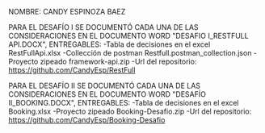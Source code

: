 NOMBRE: CANDY ESPINOZA BAEZ

PARA EL DESAFÍO I SE DOCUMENTÓ CADA UNA DE LAS CONSIDERACIONES EN EL DOCUMENTO WORD "DESAFIO I_RESTFULL API.DOCX", ENTREGABLES:
-Tabla de decisiones en el excel RestFullApi.xlsx
-Collección de postman Restfull.postman_collection.json
-Proyecto zipeado framework-api.zip
-Url del repositorio: https://github.com/CandyEsp/RestFull

PARA EL DESAFÍO II SE DOCUMENTÓ CADA UNA DE LAS CONSIDERACIONES EN EL DOCUMENTO WORD "DESAFÍO II_BOOKING.DOCX", ENTREGABLES:
-Tabla de decisiones en el excel Booking.xlsx
-Proyecto zipeado Booking-Desafio.zip
-Url del repositorio: https://github.com/CandyEsp/Booking-Desafio
